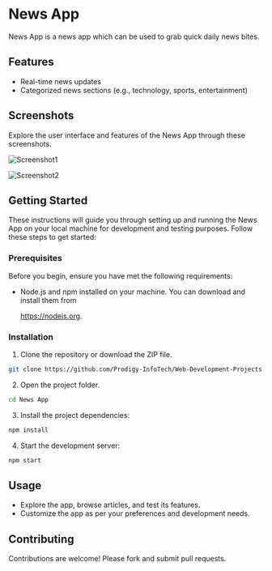 # News App
News App is a news app which can be used to grab quick daily news bites.

## Features
- Real-time news updates
- Categorized news sections (e.g., technology, sports, entertainment)

## Screenshots
Explore the user interface and features of the News App through these screenshots.

![Screenshot1](https://ik.imagekit.io/subrat29/Screenshot%202023-10-18%20193925.png?updatedAt=1697638368425)

![Screenshot2](https://ik.imagekit.io/subrat29/Screenshot%202023-10-18%20193831.png?updatedAt=1697638379458)
  
## Getting Started
These instructions will guide you through setting up and running the News App on your local machine for development and testing purposes. Follow these steps to get started:

### Prerequisites
Before you begin, ensure you have met the following requirements:

- Node.js and npm installed on your machine. You can download and install them from
  
  https://nodejs.org.

### Installation

1. Clone the repository or download the ZIP file.

```bash
git clone https://github.com/Prodigy-InfoTech/Web-Development-Projects.git
```

2. Open the project folder.

```bash
cd News App
```

3. Install the project dependencies:

```bash
npm install
```

4. Start the development server:

```bash
npm start
```

## Usage

- Explore the app, browse articles, and test its features.
- Customize the app as per your preferences and development needs.

## Contributing

Contributions are welcome! Please fork and submit pull requests.

